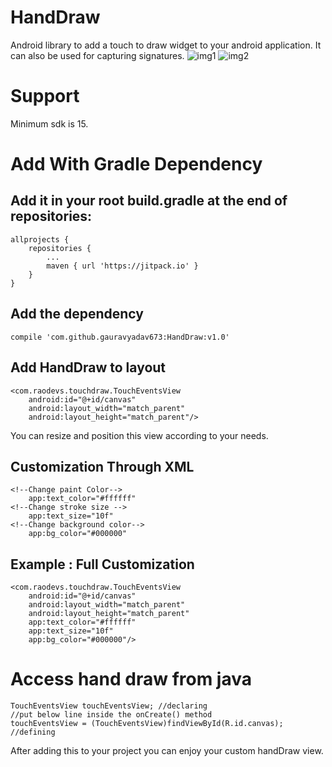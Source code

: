 # HandDraw

Android library to add a touch to draw widget to your android application.
It can also be used for capturing signatures.
![img1](https://user-images.githubusercontent.com/22410153/31006432-46943664-a51a-11e7-8aae-9ae61f0f9ac6.png) 
![img2](https://user-images.githubusercontent.com/22410153/31006480-6e73f098-a51a-11e7-8d90-763256f3088c.png)


# Support
Minimum sdk is 15.
# Add With Gradle Dependency
## Add it in your root build.gradle at the end of repositories:
	allprojects {
		repositories {
			...
			maven { url 'https://jitpack.io' }
		}
	}
## Add the dependency
    compile 'com.github.gauravyadav673:HandDraw:v1.0'
    
## Add HandDraw to layout
    <com.raodevs.touchdraw.TouchEventsView
        android:id="@+id/canvas"
        android:layout_width="match_parent"
        android:layout_height="match_parent"/>
You can resize and position this view according to your needs.
## Customization Through XML
    <!--Change paint Color-->
        app:text_color="#ffffff"
    <!--Change stroke size -->
        app:text_size="10f"
    <!--Change background color-->
        app:bg_color="#000000"
## Example : Full Customization
    <com.raodevs.touchdraw.TouchEventsView
        android:id="@+id/canvas"
        android:layout_width="match_parent"
        android:layout_height="match_parent"
        app:text_color="#ffffff"
        app:text_size="10f"
        app:bg_color="#000000"/>
        
# Access hand draw from java
    TouchEventsView touchEventsView; //declaring
    //put below line inside the onCreate() method
    touchEventsView = (TouchEventsView)findViewById(R.id.canvas); //defining
    
After adding this to your project you can enjoy your custom handDraw view.
